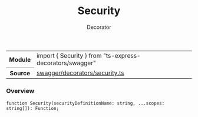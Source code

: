 <header class="symbol-info-header">    <h1 id="security">Security</h1>    <label class="symbol-info-type-label decorator">Decorator</label>      </header>
<section class="symbol-info">      <table class="is-full-width">        <tbody>        <tr>          <th>Module</th>          <td>            <div class="lang-typescript">                <span class="token keyword">import</span> { Security }                 <span class="token keyword">from</span>                 <span class="token string">"ts-express-decorators/swagger"</span>                            </div>          </td>        </tr>        <tr>          <th>Source</th>          <td>            <a href="https://romakita.github.io/ts-express-decorators/#//blob/v2.3.7/src/swagger/decorators/security.ts#L0-L0">                swagger/decorators/security.ts            </a>        </td>        </tr>                </tbody>      </table>    </section>

### Overview

<pre><code class="typescript-lang">function <span class="token function">Security</span><span class="token punctuation">(</span>securityDefinitionName<span class="token punctuation">:</span> <span class="token keyword">string</span><span class="token punctuation">,</span> ...scopes<span class="token punctuation">:</span> <span class="token keyword">string</span><span class="token punctuation">[</span><span class="token punctuation">]</span><span class="token punctuation">)</span><span class="token punctuation">:</span> Function<span class="token punctuation">;</span></code></pre>
